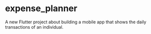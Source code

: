 # expense_planner

A new Flutter project about building a mobile app that shows the daily transactions of an individual. 
